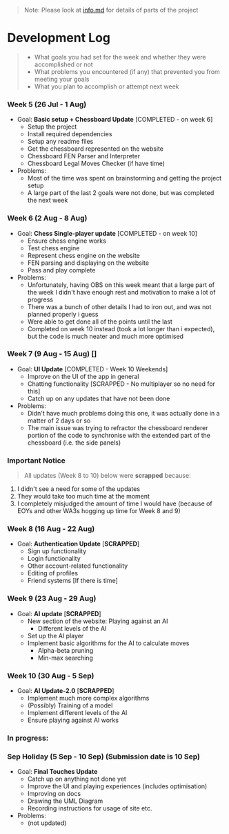> Note: Please look at [info.md](info.md) for details of parts of the project

# **Development Log**

> - What goals you had set for the week and whether they were accomplished or not
> - What problems you encountered (if any) that prevented you from meeting your goals
> - What you plan to accomplish or attempt next week

### **Week 5 (26 Jul - 1 Aug)**

- Goal: **Basic setup + Chessboard Update** [COMPLETED - on week 6]
  - Setup the project
  - Install required dependencies
  - Setup any readme files
  - Get the chessboard represented on the website
  - Chessboard FEN Parser and Interpreter
  - Chessboard Legal Moves Checker (if have time)
- Problems:
  - Most of the time was spent on brainstorming and getting the project setup
  - A large part of the last 2 goals were not done, but was completed the next week

### **Week 6 (2 Aug - 8 Aug)**

- Goal: **Chess Single-player update** [COMPLETED - on week 10]
  - Ensure chess engine works
  - Test chess engine
  - Represent chess engine on the website
  - FEN parsing and displaying on the website
  - Pass and play complete
- Problems:
  - Unfortunately, having OBS on this week meant that a large part of the week I didn't have enough rest and motivation to make a lot of progress
  - There was a bunch of other details I had to iron out, and was not planned properly i guess
  - Were able to get done all of the points until the last
  - Completed on week 10 instead (took a lot longer than i expected), but the code is much neater and much more optimised

### **Week 7 (9 Aug - 15 Aug)** []

- Goal: **UI Update** [COMPLETED - Week 10 Weekends]
  - Improve on the UI of the app in general
  - Chatting functionality [SCRAPPED - No multiplayer so no need for this]
  - Catch up on any updates that have not been done
- Problems:
  - Didn't have much problems doing this one, it was actually done in a matter of 2 days or so
  - The main issue was trying to refractor the chessboard renderer portion of the code to synchronise with the extended part of the chessboard (i.e. the side panels)

### **Important Notice**

> All updates (Week 8 to 10) below were **scrapped** because:

1. I didn't see a need for some of the updates
2. They would take too much time at the moment
3. I completely misjudged the amount of time I would have (because of EOYs and other WA3s hogging up time for Week 8 and 9)

### **Week 8 (16 Aug - 22 Aug)**

- Goal: **Authentication Update** [**SCRAPPED**]
  - Sign up functionality
  - Login functionality
  - Other account-related functionality
  - Editing of profiles
  - Friend systems [If there is time]

### **Week 9 (23 Aug - 29 Aug)**

- Goal: **AI update** [**SCRAPPED**]
  - New section of the website: Playing against an AI
    - Different levels of the AI
  - Set up the AI player
  - Implement basic algorithms for the AI to calculate moves
    - Alpha-beta pruning
    - Min-max searching

### **Week 10 (30 Aug - 5 Sep)**

- Goal: **AI Update-2.0** [**SCRAPPED**]
  - Implement much more complex algorithms
  - (Possibly) Training of a model
  - Implement different levels of the AI
  - Ensure playing against AI works

### **In progress:**

### **Sep Holiday (5 Sep - 10 Sep)** (Submission date is 10 Sep)

- Goal: **Final Touches Update**
  - Catch up on anything not done yet
  - Improve the UI and playing experiences (includes optimisation)
  - Improving on docs
  - Drawing the UML Diagram
  - Recording instructions for usage of site etc.
- Problems:
  - (not updated)

